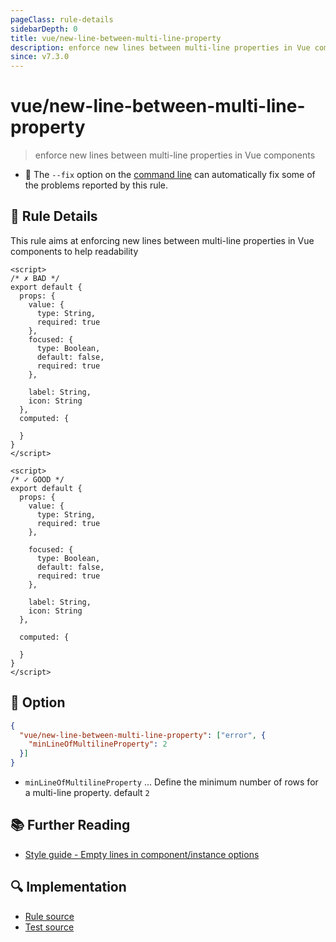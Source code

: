 ```yaml
---
pageClass: rule-details
sidebarDepth: 0
title: vue/new-line-between-multi-line-property
description: enforce new lines between multi-line properties in Vue components
since: v7.3.0
---
```

# vue/new-line-between-multi-line-property
> enforce new lines between multi-line properties in Vue components

- :wrench: The `--fix` option on the [command line](https://eslint.org/docs/user-guide/command-line-interface#fixing-problems) can automatically fix some of the problems reported by this rule.

## :book: Rule Details

This rule aims at enforcing new lines between multi-line properties in Vue components to help readability

<eslint-code-block fix :rules="{'vue/new-line-between-multi-line-property': ['error']}">

```vue
<script>
/* ✗ BAD */
export default {
  props: {
    value: {
      type: String,
      required: true
    },
    focused: {
      type: Boolean,
      default: false,
      required: true
    },

    label: String,
    icon: String
  },
  computed: {

  }
}
</script>
```

</eslint-code-block>

<eslint-code-block fix :rules="{'vue/new-line-between-multi-line-property': ['error']}">

```vue
<script>
/* ✓ GOOD */
export default {
  props: {
    value: {
      type: String,
      required: true
    },

    focused: {
      type: Boolean,
      default: false,
      required: true
    },

    label: String,
    icon: String
  },

  computed: {

  }
}
</script>
```

</eslint-code-block>

## :wrench: Option

```json
{
  "vue/new-line-between-multi-line-property": ["error", {
    "minLineOfMultilineProperty": 2
  }]
}
```

- `minLineOfMultilineProperty` ... Define the minimum number of rows for a multi-line property. default `2`

## :books: Further Reading

- [Style guide - Empty lines in component/instance options](https://v3.vuejs.org/style-guide/#empty-lines-in-component-instance-options-recommended)

## :mag: Implementation

- [Rule source](https://github.com/vuejs/eslint-plugin-vue/blob/master/lib/rules/new-line-between-multi-line-property.js)
- [Test source](https://github.com/vuejs/eslint-plugin-vue/blob/master/tests/lib/rules/new-line-between-multi-line-property.js)
